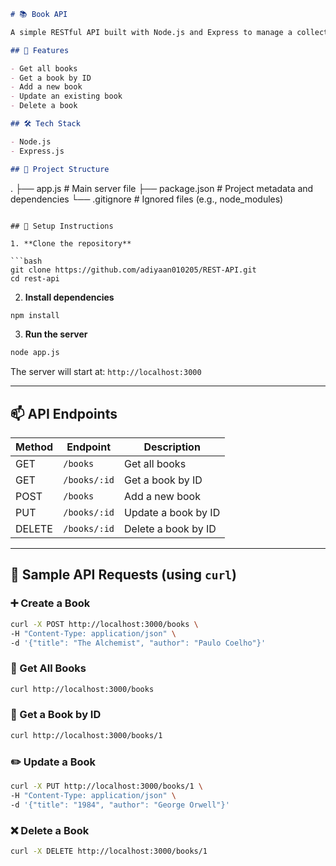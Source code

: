 

```markdown
# 📚 Book API

A simple RESTful API built with Node.js and Express to manage a collection of books. Supports basic CRUD operations.

## 🚀 Features

- Get all books
- Get a book by ID
- Add a new book
- Update an existing book
- Delete a book

## 🛠️ Tech Stack

- Node.js
- Express.js

## 📁 Project Structure

```

.
├── app.js           # Main server file
├── package.json     # Project metadata and dependencies
└── .gitignore       # Ignored files (e.g., node\_modules)

````

## 🔧 Setup Instructions

1. **Clone the repository**

```bash
git clone https://github.com/adiyaan010205/REST-API.git
cd rest-api
````

2. **Install dependencies**

```bash
npm install
```

3. **Run the server**

```bash
node app.js
```

The server will start at: `http://localhost:3000`

---

## 📫 API Endpoints

| Method | Endpoint     | Description         |
| ------ | ------------ | ------------------- |
| GET    | `/books`     | Get all books       |
| GET    | `/books/:id` | Get a book by ID    |
| POST   | `/books`     | Add a new book      |
| PUT    | `/books/:id` | Update a book by ID |
| DELETE | `/books/:id` | Delete a book by ID |

---

## 🧪 Sample API Requests (using `curl`)

### ➕ Create a Book

```bash
curl -X POST http://localhost:3000/books \
-H "Content-Type: application/json" \
-d '{"title": "The Alchemist", "author": "Paulo Coelho"}'
```

### 📖 Get All Books

```bash
curl http://localhost:3000/books
```

### 📘 Get a Book by ID

```bash
curl http://localhost:3000/books/1
```

### ✏️ Update a Book

```bash
curl -X PUT http://localhost:3000/books/1 \
-H "Content-Type: application/json" \
-d '{"title": "1984", "author": "George Orwell"}'
```

### ❌ Delete a Book

```bash
curl -X DELETE http://localhost:3000/books/1
```

